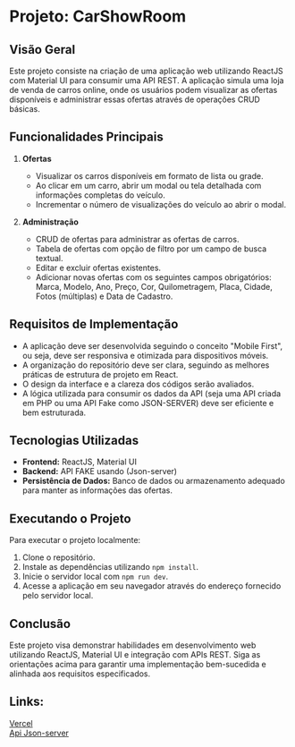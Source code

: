 # Projeto: CarShowRoom

## Visão Geral

Este projeto consiste na criação de uma aplicação web utilizando ReactJS com Material UI para consumir uma API REST. A aplicação simula uma loja de venda de carros online, onde os usuários podem visualizar as ofertas disponíveis e administrar essas ofertas através de operações CRUD básicas.

## Funcionalidades Principais

1. **Ofertas**
   - Visualizar os carros disponíveis em formato de lista ou grade.
   - Ao clicar em um carro, abrir um modal ou tela detalhada com informações completas do veículo.
   - Incrementar o número de visualizações do veículo ao abrir o modal.

2. **Administração**
   - CRUD de ofertas para administrar as ofertas de carros.
   - Tabela de ofertas com opção de filtro por um campo de busca textual.
   - Editar e excluir ofertas existentes.
   - Adicionar novas ofertas com os seguintes campos obrigatórios: Marca, Modelo, Ano, Preço, Cor, Quilometragem, Placa, Cidade, Fotos (múltiplas) e Data de Cadastro.

## Requisitos de Implementação

- A aplicação deve ser desenvolvida seguindo o conceito "Mobile First", ou seja, deve ser responsiva e otimizada para dispositivos móveis.
- A organização do repositório deve ser clara, seguindo as melhores práticas de estrutura de projeto em React.
- O design da interface e a clareza dos códigos serão avaliados.
- A lógica utilizada para consumir os dados da API (seja uma API criada em PHP ou uma API Fake como JSON-SERVER) deve ser eficiente e bem estruturada.

## Tecnologias Utilizadas

- **Frontend:** ReactJS, Material UI
- **Backend:** API FAKE usando (Json-server)
- **Persistência de Dados:** Banco de dados ou armazenamento adequado para manter as informações das ofertas.

## Executando o Projeto

Para executar o projeto localmente:

1. Clone o repositório.
2. Instale as dependências utilizando `npm install`.
3. Inicie o servidor local com `npm run dev`.
4. Acesse a aplicação em seu navegador através do endereço fornecido pelo servidor local.

## Conclusão

Este projeto visa demonstrar habilidades em desenvolvimento web utilizando ReactJS, Material UI e integração com APIs REST. Siga as orientações acima para garantir uma implementação bem-sucedida e alinhada aos requisitos especificados.

## Links:

[Vercel](car-showroom-puce.vercel.app)  
[Api Json-server](https://json-server-vercel-git-main-pascal-project.vercel.app/api/offers)